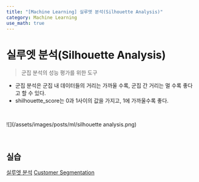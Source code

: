 ```yaml
---
title: "[Machine Learning] 실루엣 분석(Silhouette Analysis)"
category: Machine Learning
use_math: true
---
```


# 실루엣 분석(Silhouette Analysis)
> 군집 분석의 성능 평가를 위한 도구

- 군집 분석은 군집 내 데이터들의 거리는 가까울 수록, 군집 간 거리는 멀 수록 좋다고 할 수 있다.
- shilhouette_score는 0과 1사이의 값을 가지고, 1에 가까울수록 좋다.

<br>
  
![](/assets/images/posts/ml/silhouette analysis.png)

<br>
  
## 실습
<a href="https://colab.research.google.com/drive/1EDggwBuuIKt2rxFUfQVRz_Qx33cMjRuf?usp=sharing">실루엣 분석</a>
<a href="https://colab.research.google.com/drive/1NFM2UM_HnoRAEFYymKJg_TOk0NWJMj2L?usp=sharing">Customer Segmentation</a>